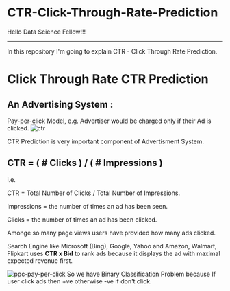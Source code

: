 # CTR-Click-Through-Rate-Prediction
Hello Data Science Fellow!!!
______________________________
In this repository I'm going to explain CTR - Click Through Rate Prediction.
# Click Through Rate CTR Prediction 

## An Advertising System :
Pay-per-click Model, e.g. Advertiser would be charged only if their Ad is clicked.
![ctr](https://user-images.githubusercontent.com/12669248/47145897-790de700-d2e8-11e8-9e17-7db52469042a.JPG)

CTR Prediction is very important component of Advertisment System.

## CTR = ( # Clicks ) / ( # Impressions )

i.e. 

CTR = Total Number of Clicks / Total Number of Impressions. 

Impressions = the number of times an ad has been seen.

Clicks = the number of times an ad has been clicked.



Amonge so many page views users have provided how many ads clicked.

Search Engine like Microsoft (Bing), Google, Yahoo and Amazon, Walmart, Flipkart uses **CTR x Bid** to rank ads because it displays the ad with maximal expected revenue first.

![ppc-pay-per-click](https://user-images.githubusercontent.com/12669248/47146198-31d42600-d2e9-11e8-89d5-21815790012f.png)
So we have Binary Classification Problem because If user click ads then +ve otherwise -ve if don't click.
